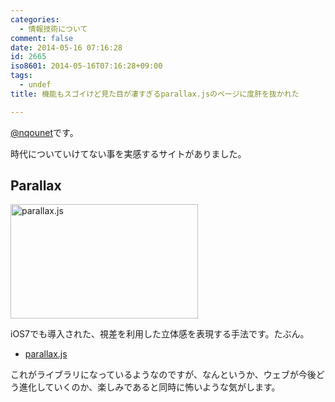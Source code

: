 ```yaml
---
categories:
  - 情報技術について
comment: false
date: 2014-05-16 07:16:28
id: 2665
iso8601: 2014-05-16T07:16:28+09:00
tags:
  - undef
title: 機能もスゴイけど見た目が凄すぎるparallax.jsのページに度肝を抜かれた

---
```


<p><a href="https://twitter.com/nqounet">@nqounet</a>です。</p>

<p>時代についていけてない事を実感するサイトがありました。</p>



<h2>Parallax</h2>

<p><a href="https://www.nqou.net/wp-content/uploads/2014/05/parallax.js.png"><img src="https://www.nqou.net/wp-content/uploads/2014/05/parallax.js-300x183.png" alt="parallax.js" width="300" height="183" class="alignright size-medium wp-image-2667" /></a></p>

<p>iOS7でも導入された、視差を利用した立体感を表現する手法です。たぶん。</p>

<ul>
<li><a href="http://matthew.wagerfield.com/parallax/">parallax.js</a></li>
</ul>

<p>これがライブラリになっているようなのですが、なんというか、ウェブが今後どう進化していくのか、楽しみであると同時に怖いような気がします。</p>
    	
